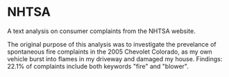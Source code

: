 # NHTSA

A text analysis on consumer complaints from the NHTSA website.

The original purpose of this analysis was to investigate the prevelance of spontaneous fire complaints in the 2005 Chevolet Colorado, as my own vehicle burst into flames in my driveway and damaged my house. Findings: 22.1% of complaints include both keywords "fire" and "blower".
